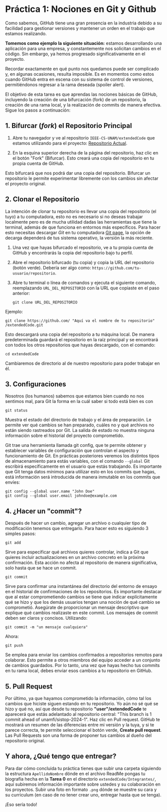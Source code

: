 # Práctica 1: Nociones en Git y Github

Como sabemos, GitHub tiene una gran presencia en la industria debido a su facilidad para gestionar versiones y mantener un orden en el trabajo que estamos realizando.

**Tomemos como ejemplo la siguiente situación:** estamos desarrollando una aplicación para una empresa, y constantemente nos solicitan cambios en el código. Sin embargo, ya hemos progresado significativamente en el proyecto.

Recordar exactamente en qué punto nos quedamos puede ser complicado y, en algunas ocasiones, resulta imposible. Es en momentos como estos cuando GitHub entra en escena con su sistema de control de versiones, permitiéndonos regresar a la rama deseada (spoiler alert).

El objetivo de esta tarea es que aprendas las nociones básicas de GitHub, incluyendo la creación de una bifurcación (fork) de un repositorio, la creación de una rama local, y la realización de commits de manera efectiva. Sigue los pasos a continuación:

## 1. Bifurcar (*fork*) el Repositorio Principal

1. Abre tu navegador y ve al repositorio `IEEE-CS-UNAM/extendedCode` que estamos utilizando para el proyecto: [Repositorio Actual](https://github.com/IEEE-CS-UNAM).

2. En la esquina superior derecha de la página del repositorio, haz clic en el botón "Fork" (Bifurcar). Esto creará una copia del repositorio en tu propia cuenta de GitHub.

Esto bifurcará que nos podrá dar una copia del repositorio. Bifurcar un repositorio le permite experimentar libremente con los cambios sin afectar el proyecto original.

## 2. Clonar el Repositorio

La intención de clonar tu repositorio es llevar una copia del repositorio (el tuyo) a tu computadora, esto no es necesario si no deseas trabajar localmente pero es de mucha utilidad dadas las herramientas que tiene la terminal, además de que funciona en entornos más específicos.
Para hacer esto necesitas descargar *Git* en tu computadora [Git page](https://git-scm.com/downloads), la opción de decarga dependerá de tus sistema operativo, la versión la más reciente.
1. Una vez que hayas bifurcado el repositorio, ve a tu propia cuenta de GitHub y encontrarás la copia del repositorio bajo tu perfil.

2. Abre el repositorio bifurcado (tu copia) y copia la URL del repositorio (botón verde). Debería ser algo como: `https://github.com/tu-usuario/repositorio`.

3. Abre tu terminal o línea de comandos y ejecuta el siguiente comando, reemplazando `URL_DEL_REPOSITORIO` con la URL que copiaste en el paso anterior:

   ```shell
   git clone URL_DEL_REPOSITORIO
   ```
Ejemplo:
```shell
git clone https://github.com/ "Aquí va el nombre de tu repositorio" /extendedCode.git
```

Esto descargará una copia del repositorio a tu máquina local.
De manera predeterminada guardará el repositorio en la raíz principal y se encontrará con todos los otros repositorios que hayas descargado, con el comando:

```shell
cd extendedCode
```
Cambiaremos de directorio al de nuestro repositorio para poder trabajar en él.

## 3. Configuraciones

Nosotros (los humanos) sabemos que estamos bien cuando no nos sentimos mal, para Git la forma en la cuál saber si todo está bien es con

```shell
git status
```
Muestra el estado del directorio de trabajo y el área de preparación. Le permite ver qué cambios se han preparado, cuáles no y qué archivos no están siendo rastreados por Git. La salida de estado no muestra ninguna información sobre el historial del proyecto comprometido.

Git trae una herramienta llamada git config, que te permite obtener y establecer variables de configuración que controlan el aspecto y funcionamiento de Git.
En prácticas posteriores veremos los distintos tipos de almacenamiento para estás variables, con el comando `--global` Git escribirá específicamente en el usuario que estás trabajando.
Es importante que Git tenga datos mínimos para utilizar esto en los commits que hagas, está información será introducida de manera inmutable en los commits que envíes:

```shell
git config --global user.name "John Doe"
git config --global user.email johndoe@example.com
```
## 4. ¿Hacer un "commit"?

Después de hacer un cambio, agregar un archivo o cualquier tipo de modificación tenemos que entregarlo. Para hacer esto es siguiendo 3 simples pasos:

```shell
git add
```
Sirve para especificar qué archivos quieres controlar, indica a Git que quieres incluir actualizaciones en un archivo concreto en la próxima confirmación.
Esta acción no afecta al repositorio de manera significativa, solo hasta que se hace un commit.

```shell
git commit
```
Sirve para confirmar una instantánea del directorio del entorno de ensayo en el historial de confirmaciones de los repositorios.
Es importante destacar que al estar comprometiendo cambios se tiene que indicar explícitamente qué se hizo y que los demás usuarios tengan una noción de qué cambio se comprometió.
Asegúrate de proporcionar un mensaje descriptivo que explique qué cambios realizaste en este commit. Los mensajes de commit deben ser claros y concisos.
Utilizando:

```shell
git commit -m "un mensaje cualquiera"
```
Ahora:

```shell
git push
```
Se emplea para enviar los cambios confirmados a repositorios remotos para colaborar. Esto permite a otros miembros del equipo acceder a un conjunto de cambios guardados.
Por lo tanto, una vez que hayas hecho tus commits en tu rama local, debes enviar esos cambios a tu repositorio en GitHub.

## 5. Pull Request

Por último, ya que hayamos comprometido la información, cómo tal los cambios que hiciste siguen estando en tu repositorio. Yo aún no sé qué se hizo y qué no, así que desde tu repositorio **"user"/extendedCode** te aparecerá que estás adelantado al repositorio central: "This branch is 1 commit ahead of unamfi/sistop-2024-1".
Haz clic en Pull request. GitHub te mostrará un resumen de las diferencias entre mi versión y la tuya, y si te parece correcta, te permite seleccionar el botón verde, **Create pull request**.
Las Pull Requests son una forma de proponer tus cambios al dueño del repositorio original.

## Y ahora, ¿Qué tengo que entregar?

Para dar cómo concluida tu práctica tienes que subir una carpeta siguiendo la estructura `ApellidoNombre` dönde en el archivo ReadMe pongas tu biografía hecha en la **Tarea 0** en el directorio `extendedCode/Integrantes/`, aquí subiremos información importante sobre ustedes y su colaboración en los proyectos.
Subir una foto en formato `.png` dónde se muestre su cara y su curriculum (en caso de no tener crear uno, entregar hasta que se tenga).

¡Eso sería todo!


